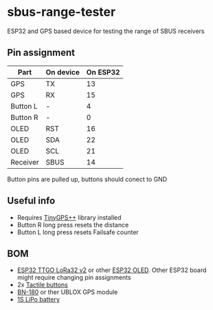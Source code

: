 # sbus-range-tester
ESP32 and GPS based device for testing the range of SBUS receivers

## Pin assignment

| Part      | On device     |   On ESP32    |
| ------    | ------        | --------      |
| GPS       | TX            | 13            |
| GPS       | RX            | 15            |
| Button L  | -             | 4             |
| Button R  | -             | 0             |
| OLED      | RST           | 16            |
| OLED      | SDA           | 22              |
| OLED      | SCL           | 21              |
| Receiver  | SBUS          | 14            |

Button pins are pulled up, buttons should conect to GND

## Useful info

* Requires [TinyGPS++](http://arduiniana.org/libraries/tinygpsplus/) library installed
* Button R long press resets the distance
* Button L long press resets Failsafe counter

## BOM

* [ESP32 TTGO LoRa32 v2](http://bit.ly/2BjG47d) or other [ESP32 OLED](http://bit.ly/2oonWzy). Other ESP32 board might require changing pin assignments
* 2x [Tactile buttons](http://bit.ly/2Kzawy3)
* [BN-180](http://bit.ly/2VqHuSF) or ther UBLOX GPS module
* [1S LiPo battery](https://bit.ly/3lfjgZ6)